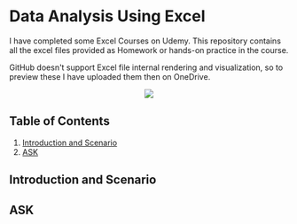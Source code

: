# Data Analysis Using Excel
I have completed some Excel Courses on Udemy. This repository contains all the excel files provided as Homework or hands-on practice in the course.

GitHub doesn't support Excel file internal rendering and visualization, so to preview these I have uploaded them then on OneDrive.
<p align="center">
  <img src="https://user-images.githubusercontent.com/46785798/65376985-7a9a1900-dcc8-11e9-88b0-30c20b073730.png" />
</p>

 ## Table of Contents
 
1. [Introduction and Scenario](#introduction-and-scenario)
2. [ASK](#ask)

## Introduction and Scenario


## ASK
